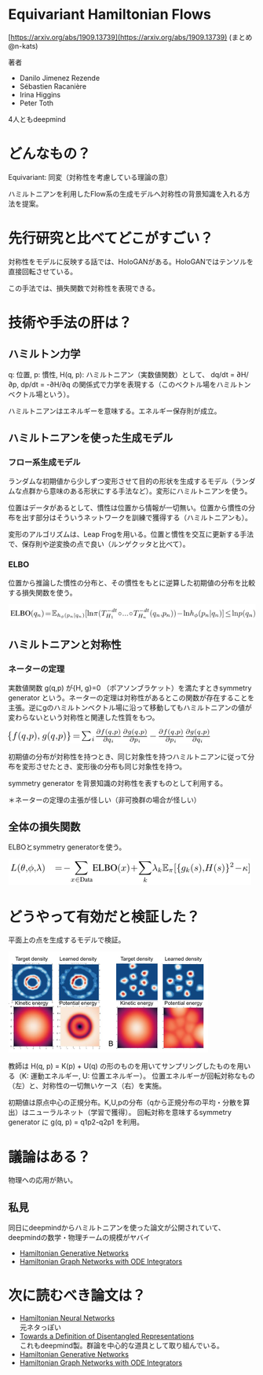 # Equivariant Hamiltonian Flows
[https://arxiv.org/abs/1909.13739](https://arxiv.org/abs/1909.13739)
(まとめ @n-kats)

著者
* Danilo Jimenez Rezende
* Sébastien Racanière
* Irina Higgins
* Peter Toth

4人ともdeepmind

# どんなもの？
Equivariant: 同変（対称性を考慮している理論の意）

ハミルトニアンを利用したFlow系の生成モデルへ対称性の背景知識を入れる方法を提案。

# 先行研究と比べてどこがすごい？
対称性をモデルに反映する話では、HoloGANがある。HoloGANではテンソルを直接回転させている。

この手法では、損失関数で対称性を表現できる。

# 技術や手法の肝は？
## ハミルトン力学
q: 位置, p: 慣性, H(q, p): ハミルトニアン（実数値関数）として、
dq/dt = ∂H/∂p, dp/dt = -∂H/∂q の関係式で力学を表現する（このベクトル場をハミルトンベクトル場という）。

ハミルトニアンはエネルギーを意味する。エネルギー保存則が成立。

## ハミルトニアンを使った生成モデル
### フロー系生成モデル
ランダムな初期値から少しずつ変形させて目的の形状を生成するモデル（ランダムな点群から意味のある形状にする手法など）。変形にハミルトニアンを使う。

位置はデータがあるとして、慣性は位置から情報が一切無い。位置から慣性の分布を出す部分はそういうネットワークを訓練で獲得する（ハミルトニアンも）。

変形のアルゴリズムは、Leap Frogを用いる。位置と慣性を交互に更新する手法で、保存則や逆変換の点で良い（ルンゲクッタと比べて）。


### ELBO
位置から推論した慣性の分布と、その慣性をもとに逆算した初期値の分布を比較する損失関数を使う。

![](./equivariant_hamiltonian_flows_1909.13739/elbo.png)

## ハミルトニアンと対称性
### ネーターの定理
実数値関数 g(q,p) が{H, g}=0 （ポアソンブラケット）を満たすときsymmetry generator という。ネーターの定理は対称性があるとこの関数が存在することを主張。逆にgのハミルトンベクトル場に沿って移動してもハミルトニアンの値が変わらないという対称性と関連した性質をもつ。

![](./equivariant_hamiltonian_flows_1909.13739/poisson_bracket.png)

初期値の分布が対称性を持つとき、同じ対象性を持つハミルトニアンに従って分布を変形させたとき、変形後の分布も同じ対象性を持つ。

symmetry generator を背景知識の対称性を表すものとして利用する。

＊ネーターの定理の主張が怪しい（非可換群の場合が怪しい）

## 全体の損失関数
ELBOとsymmetry generatorを使う。

![](./equivariant_hamiltonian_flows_1909.13739/loss.png)

# どうやって有効だと検証した？
平面上の点を生成するモデルで検証。

![](./equivariant_hamiltonian_flows_1909.13739/experiment.png)

教師は H(q, p) = K(p) + U(q) の形のものを用いてサンプリングしたものを用いる（K: 運動エネルギー, U: 位置エネルギー）。
位置エネルギーが回転対称なもの（左）と、対称性の一切無いケース（右）を実施。

初期値は原点中心の正規分布。K,U,pの分布（qから正規分布の平均・分散を算出）はニューラルネット（学習で獲得）。
回転対称を意味するsymmetry generator に g(q, p) = q1p2-q2p1 を利用。

# 議論はある？
物理への応用が熱い。

## 私見
同日にdeepmindからハミルトニアンを使った論文が公開されていて、deepmindの数学・物理チームの規模がヤバイ
* [Hamiltonian Generative Networks](https://arxiv.org/abs/1909.13789)
* [Hamiltonian Graph Networks with ODE Integrators](https://arxiv.org/abs/1909.12790)


# 次に読むべき論文は？
* [Hamiltonian Neural Networks](https://arxiv.org/abs/1906.01563)  
  元ネタっぽい
* [Towards a Definition of Disentangled Representations](https://arxiv.org/abs/1812.02230)  
  これもdeepmind製。群論を中心的な道具として取り組んでいる。
* [Hamiltonian Generative Networks](https://arxiv.org/abs/1909.13789)
* [Hamiltonian Graph Networks with ODE Integrators](https://arxiv.org/abs/1909.12790)
